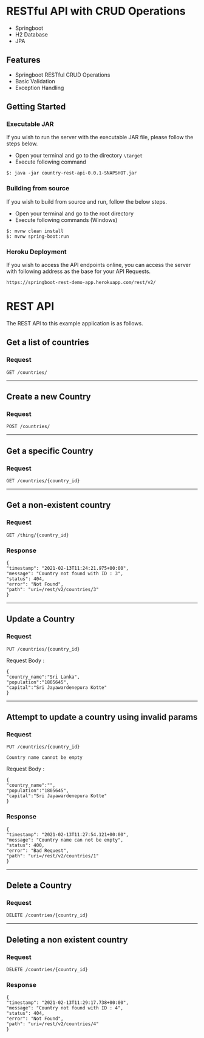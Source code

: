
# RESTful API with CRUD Operations

* Springboot
* H2 Database
* JPA 


## Features

- Springboot RESTful CRUD Operations
- Basic Validation
- Exception Handling


## Getting Started

### Executable JAR

If you wish to run the server with the executable JAR file, please follow the steps below.

- Open your terminal and go to the  directory `\target`
- Execute following command 
```
$: java -jar country-rest-api-0.0.1-SNAPSHOT.jar
```


### Building from source

If you wish to build from source and run, follow the below steps.

- Open your terminal and go to the root directory
- Execute following commands (Windows)
  
```
$: mvnw clean install
$: mvnw spring-boot:run
```

### Heroku Deployment

If you wish to access the API endpoints online, you can access the server with following address as the base for your API Requests.

```
https://springboot-rest-demo-app.herokuapp.com/rest/v2/

```


# REST API 

The REST API to this example application is as follows.

## Get a list of countries

### Request

`GET /countries/`

---

## Create a new Country

### Request

`POST /countries/`

---

## Get a specific Country

### Request

`GET /countries/{country_id}`

---

## Get a non-existent country

### Request

`GET /thing/{country_id}`


### Response

    {
    "timestamp": "2021-02-13T11:24:21.975+00:00",
    "message": "Country not found with ID : 3",
    "status": 404,
    "error": "Not Found",
    "path": "uri=/rest/v2/countries/3"
    }

---


## Update a Country

### Request

`PUT /countries/{country_id}`

   Request Body :

    {
    "country_name":"Sri Lanka",
    "population":"1805645",
    "capital":"Sri Jayawardenepura Kotte"
    }

---

## Attempt to update a country using invalid params

### Request

`PUT /countries/{country_id}`

`Country name cannot be empty`

   Request Body :

    {
    "country_name":"",
    "population":"1805645",
    "capital":"Sri Jayawardenepura Kotte"
    }
    

### Response

    {
    "timestamp": "2021-02-13T11:27:54.121+00:00",
    "message": "Country name can not be empty",
    "status": 400,
    "error": "Bad Request",
    "path": "uri=/rest/v2/countries/1"
    }

---

## Delete a Country

### Request

`DELETE /countries/{country_id}`

---

## Deleting a non existent country

### Request

`DELETE /countries/{country_id}`


### Response

    {
    "timestamp": "2021-02-13T11:29:17.738+00:00",
    "message": "Country not found with ID : 4",
    "status": 404,
    "error": "Not Found",
    "path": "uri=/rest/v2/countries/4"
    }
